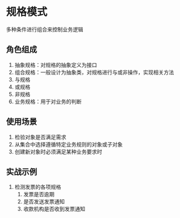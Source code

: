 # 规格模式
多种条件进行组合来控制业务逻辑
## 角色组成
1. 抽象规格：对规格的抽象定义为接口
2. 组合规格：一般设计为抽象类，对规格进行与或非操作，实现相关方法
3. 与规格
4. 或规格
5. 非规格
6. 业务规格：用于对业务的判断

## 使用场景
1. 检验对象是否满足需求
2. 从集合中选择遵循特定业务规则的对象或子对象
3. 创建新对象时必须满足某种业务要求时

## 实战示例
1. 检测发票的各项规格
   1. 发票是否逾期
   2. 是否发送发票通知
   3. 收款机构是否收到发票通知

